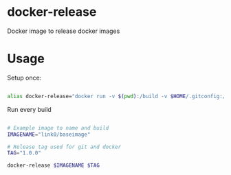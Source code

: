 docker-release
==============

Docker image to release docker images

Usage
=====

Setup once:
```bash

alias docker-release="docker run -v $(pwd):/build -v $HOME/.gitconfig:/root/.gitconfig -v /var/run/docker.sock:/var/run/docker.sock --rm -ti link0/docker-release $1 $2";

```

Run every build
```bash

# Example image to name and build
IMAGENAME="link0/baseimage"

# Release tag used for git and docker
TAG="1.0.0"

docker-release $IMAGENAME $TAG

```

